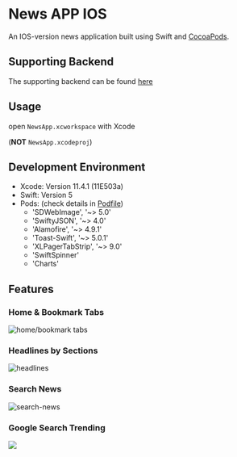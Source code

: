 # News APP IOS

An IOS-version news application built using Swift and [CocoaPods](https://cocoapods.org/).



## Supporting Backend

The supporting backend can be found [here]()

## Usage

open `NewsApp.xcworkspace` with Xcode 

(__NOT__ `NewsApp.xcodeproj`)

## Development Environment

- Xcode: Version 11.4.1 (11E503a)
- Swift: Version 5
- Pods: (check details in [Podfile](https://github.com/Microos/NewsAPP-IOS/blob/master/Podfile))
  - 'SDWebImage', '~> 5.0'
  - 'SwiftyJSON', '~> 4.0'
  - 'Alamofire', '~> 4.9.1'
  - 'Toast-Swift', '~> 5.0.1'
  - 'XLPagerTabStrip', '~> 9.0'
  - 'SwiftSpinner'
  - 'Charts'

## Features

### Home & Bookmark Tabs

![home/bookmark tabs](https://i.ibb.co/bbv13M0/homepage-gif.gif)

### Headlines by Sections

![headlines](https://i.ibb.co/xhmGTQD/headlines-gif.gif)

### Search News

![search-news](https://i.ibb.co/YLgPMZ2/search-gif.gif)

### Google Search Trending

<img src="https://i.ibb.co/YQ5s5f0/trendiing-gif-sm.gif">